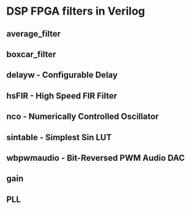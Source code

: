 # DSP FPGA filters in Verilog

## average_filter

## boxcar_filter

## delayw - Configurable Delay

## hsFIR - High Speed FIR Filter

## nco - Numerically Controlled Oscillator

## sintable - Simplest Sin LUT

## wbpwmaudio - Bit-Reversed PWM Audio DAC

## gain

## PLL
